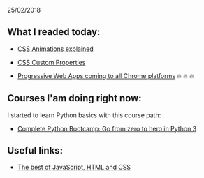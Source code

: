 25/02/2018

## What I readed today:

* [CSS Animations explained](https://hackernoon.com/progressive-web-apps-the-next-step-in-web-app-development-372235bf9a99)

* [CSS Custom Properties](https://www.smashingmagazine.com/2017/04/start-using-css-custom-properties/)

* [Progressive Web Apps coming to all Chrome platforms](https://medium.com/@kennethrohde/progressive-web-apps-coming-to-all-chrome-platforms-80e31272e2a8) :fire: :fire: :fire:

## Courses I'am doing right now:

I started to learn Python basics with this course path:

* [Complete Python Bootcamp: Go from zero to hero in Python 3](https://www.udemy.com/complete-python-bootcamp/)

## Useful links:

* [The best of JavaScript, HTML and CSS](https://bestof.js.org/)

